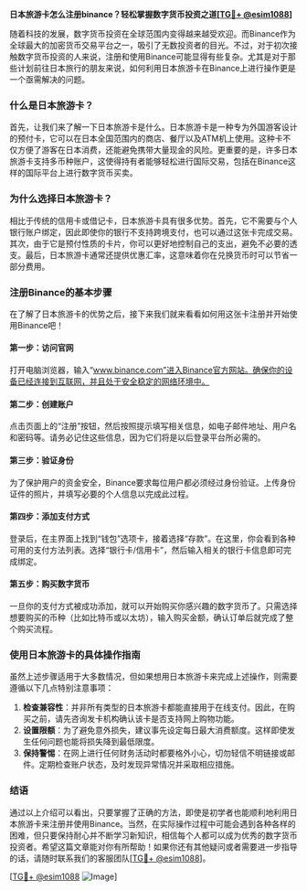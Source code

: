 **日本旅游卡怎么注册binance？轻松掌握数字货币投资之道[[TG💪+ @esim1088](https://t.me/s/esim1088)]**

随着科技的发展，数字货币投资在全球范围内变得越来越受欢迎。而Binance作为全球最大的加密货币交易平台之一，吸引了无数投资者的目光。不过，对于初次接触数字货币投资的人来说，注册和使用Binance可能显得有些复杂。尤其是对于那些计划前往日本旅行的朋友来说，如何利用日本旅游卡在Binance上进行操作更是一个亟需解决的问题。

### 什么是日本旅游卡？

首先，让我们来了解一下日本旅游卡是什么。日本旅游卡是一种专为外国游客设计的预付卡，它可以在日本全国范围内的商店、餐厅以及ATM机上使用。这种卡不仅方便了游客在日本消费，还能避免携带大量现金的风险。更重要的是，许多日本旅游卡支持多币种账户，这使得持有者能够轻松进行国际交易，包括在Binance这样的国际平台上进行数字货币买卖。

### 为什么选择日本旅游卡？

相比于传统的信用卡或借记卡，日本旅游卡具有很多优势。首先，它不需要与个人银行账户绑定，因此即使你的银行不支持跨境支付，也可以通过这张卡完成交易。其次，由于它是预付性质的卡片，你可以更好地控制自己的支出，避免不必要的透支。最后，日本旅游卡通常还提供优惠汇率，这意味着你在兑换货币时可以节省一部分费用。

### 注册Binance的基本步骤

在了解了日本旅游卡的优势之后，接下来我们就来看看如何用这张卡注册并开始使用Binance吧！

#### 第一步：访问官网
打开电脑浏览器，输入“www.binance.com”进入Binance官方网站。确保你的设备已经连接到互联网，并且处于安全稳定的网络环境中。

#### 第二步：创建账户
点击页面上的“注册”按钮，然后按照提示填写相关信息，如电子邮件地址、用户名和密码等。请务必记住这些信息，因为它们将是以后登录平台所必需的。

#### 第三步：验证身份
为了保护用户的资金安全，Binance要求每位用户都必须经过身份验证。上传身份证件的照片，并填写必要的个人信息以完成此过程。

#### 第四步：添加支付方式
登录后，在主界面上找到“钱包”选项卡，接着选择“存款”。在这里，你会看到各种可用的支付方法列表。选择“银行卡/信用卡”，然后输入相关的银行卡信息即可完成绑定。

#### 第五步：购买数字货币
一旦你的支付方式被成功添加，就可以开始购买你感兴趣的数字货币了。只需选择想要购买的币种（比如比特币或以太坊），输入购买金额，确认订单后就完成了整个购买流程。

### 使用日本旅游卡的具体操作指南

虽然上述步骤适用于大多数情况，但如果想用日本旅游卡来完成上述操作，则需要遵循以下几点特别注意事项：

1. **检查兼容性**：并非所有类型的日本旅游卡都能直接用于在线支付。因此，在购买之前，请先咨询发卡机构确认该卡是否支持网上购物功能。
2. **设置限额**：为了避免意外损失，建议事先设定每日最大消费额度。这样即使发生任何问题也能将损失降到最低限度。
3. **保持警惕**：在网上进行任何财务活动时都要格外小心，切勿轻信不明链接或邮件。定期检查账户状态，及时发现异常情况并采取相应措施。

### 结语

通过以上介绍可以看出，只要掌握了正确的方法，即使是初学者也能顺利地利用日本旅游卡来注册并使用Binance。当然，在实际操作过程中可能会遇到各种各样的困难，但只要保持耐心并不断学习新知识，相信每个人都可以成为优秀的数字货币投资者。希望这篇文章能对你有所帮助！如果你还有其他疑问或者需要进一步指导的话，请随时联系我们的客服团队[[TG💪+ @esim1088](https://t.me/s/esim1088)]。

[[TG💪+ @esim1088](https://t.me/s/esim1088) ![Image](https://i.postimg.cc/4NQfJmqS/Snipaste-2025-05-13-00-14-12.png)]